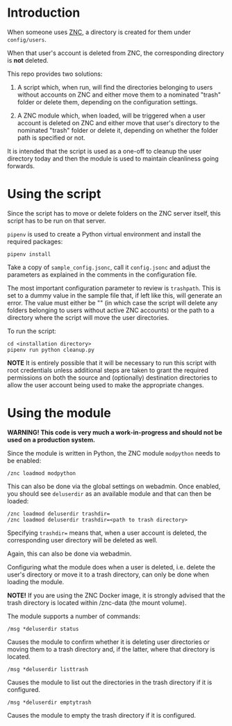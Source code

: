 # Introduction

When someone uses [ZNC](https://wiki.znc.in/ZNC), a directory is created for them under `config/users`.

When that user's account is deleted from ZNC, the corresponding directory is **not** deleted.

This repo provides two solutions:

1. A script which, when run, will find the directories belonging to users without accounts on ZNC and either move them to a nominated "trash" folder or delete them, depending on the configuration settings.

2. A ZNC module which, when loaded, will be triggered when a user account is deleted on ZNC and either move that user's directory to the nominated "trash" folder or delete it, depending on whether the folder path is specified or not.

It is intended that the script is used as a one-off to cleanup the user directory today and then the module is used to maintain cleanliness going forwards.

# Using the script

Since the script has to move or delete folders on the ZNC server itself, this script has to be run on that server.

`pipenv` is used to create a Python virtual environment and install the required packages:

```
pipenv install
```

Take a copy of `sample_config.jsonc`, call it `config.jsonc` and adjust the parameters as explained in the comments in the configuration file.

The most important configuration parameter to review is `trashpath`. This is set to a dummy value in the sample file that, if left like this, will generate an error. The value must either be "" (in which case the script will delete any folders belonging to users without active ZNC accounts) or the path to a directory where the script will move the user directories.

To run the script:

```
cd <installation directory>
pipenv run python cleanup.py
```

**NOTE** It is entirely possible that it will be necessary to run this script with root credentials unless additional steps are taken to grant the required permissions on both the source and (optionally) destination directories to allow the user account being used to make the appropriate changes.

# Using the module

**WARNING! This code is very much a work-in-progress and should not be used on a production system.**

Since the module is written in Python, the ZNC module `modpython` needs to be enabled:

```
/znc loadmod modpython
```

This can also be done via the global settings on webadmin. Once enabled, you should see `deluserdir` as an available module and that can then be loaded:

```
/znc loadmod deluserdir trashdir=
/znc loadmod deluserdir trashdir=<path to trash directory>
```

Specifying `trashdir=` means that, when a user account is deleted, the corresponding user directory will be deleted as well.

Again, this can also be done via webadmin.

Configuring what the module does when a user is deleted, i.e. delete the user's directory or move it to a trash directory, can only be done when loading the module.

**NOTE!** If you are using the ZNC Docker image, it is strongly advised that the trash directory is located within /znc-data (the mount volume).

The module supports a number of commands:

```
/msg *deluserdir status
```

Causes the module to confirm whether it is deleting user directories or moving them to a trash directory and, if the latter, where that directory is located.

```
/msg *deluserdir listtrash
```

Causes the module to list out the directories in the trash directory if it is configured.

```
/msg *deluserdir emptytrash
```

Causes the module to empty the trash directory if it is configured.

